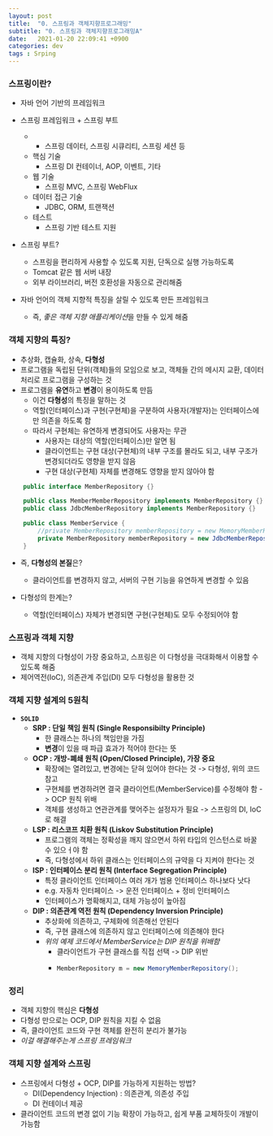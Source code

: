 ```yaml
---
layout: post
title:  "0. 스프링과 객체지향프로그래밍"
subtitle: "0. 스프링과 객체지향프로그래밍A"
date:   2021-01-20 22:09:41 +0900
categories: dev
tags : Srping
---
```



### 스프링이란?
- 자바 언어 기반의 프레임워크
- 스프링 프레임워크 + 스프링 부트
  - + 스프링 데이터, 스프링 시큐리티, 스프링 세션 등
  - 핵심 기술
    - 스프링 DI 컨테이너, AOP, 이벤트, 기타
  - 웹 기술
    - 스프링 MVC, 스프링 WebFlux
  - 데이터 접근 기술
    - JDBC, ORM, 트랜잭션
  - 테스트
    - 스프링 기반 테스트 지원

- 스프링 부트?
  - 스프링을 편리하게 사용할 수 있도록 지원, 단독으로 실행 가능하도록
  -  Tomcat 같은 웹 서버 내장
  -  외부 라이브러리, 버전 호환성을 자동으로 관리해줌

- 자바 언어의 객체 지향적 특징을 살릴 수 있도록 만든 프레임워크
  - 즉, *좋은 객체 지향 애플리케이션*을 만들 수 있게 해줌

### 객체 지향의 특징?
- 추상화, 캡슐화, 상속, **다형성**
- 프로그램을 독립된 단위(객체)들의 모임으로 보고, 객체들 간의 메시지 교환, 데이터 처리로 프로그램을 구성하는 것
- 프로그램을 **유연**하고 **변경**이 용이하도록 만듬
  - 이건 **다형성**의 특징을 말하는 것
  - 역할(인터페이스)과 구현(구현체)을 구분하여 사용자(개발자)는 인터페이스에만 의존을 하도록 함
  - 따라서 구현체는 유연하게 변경되어도 사용자는 무관
    - 사용자는 대상의 역할(인터페이스)만 알면 됨
    - 클라이언트는 구현 대상(구현체)의 내부 구조를 몰라도 되고, 내부 구조가 변경되더라도 영향을 받지 않음
    - 구현 대상(구현체) 자체를 변경해도 영향을 받지 않아야 함

```java
    public interface MemberRepository {}

    public class MemberMemberRepository implements MemberRepository {}
    public class JdbcMemberRepository implements MemberRepository {}
```
```java
    public class MemberService {
        //private MemberRepository memberRepository = new MemoryMemberRepository();
        private MemberRepository memberRepository = new JdbcMemberRepository();
    }
```
- 즉, **다형성의 본질**은?  
  - 클라이언트를 변경하지 않고, 서버의 구현 기능을 유연하게 변경할 수 있음

- 다형성의 한계는?
  - 역할(인터페이스) 자체가 변경되면 구현(구현체)도 모두 수정되어야 함



### 스프링과 객체 지향
- 객체 지향의 다형성이 가장 중요하고, 스프링은 이 다형성을 극대화해서 이용할 수 있도록 해줌
- 제어역전(IoC), 의존관계 주입(DI) 모두 다형성을 활용한 것


### 객체 지향 설계의 5원칙
- **`SOLID`**
  - **SRP : 단일 책임 원칙 (Single Responsibilty Principle)**
    - 한 클래스는 하나의 책임만을 가짐
    - **변경**이 있을 때 파급 효과가 적어야 한다는 뜻
  - **OCP : 개방-폐쇄 원칙 (Open/Closed Principle), 가장 중요**
    - 확장에는 열려있고, 변경에는 닫혀 있어야 한다는 것 -> 다형성, 위의 코드 참고
    - 구현체를 변경하려면 결국 클라이언트(MemberService)를 수정해야 함 -> OCP 원칙 위배
    - 객체를 생성하고 연관관계를 맺어주는 설정자가 필요 -> 스프링의 DI, IoC로 해결
  - **LSP : 리스코프 치환 원칙 (Liskov Substitution Principle)**
    - 프로그램의 객체는 정확성을 깨지 않으면서 하위 타입의 인스턴스로 바꿀 수 있으ㅓ야 함
    - 즉, 다형성에서 하위 클래스는 인터페이스의 규약을 다 지켜야 한다는 것
  - **ISP : 인터페이스 분리 원칙 (Interface Segregation Principle)**
    - 특정 클라이언트 인터페이스 여러 개가 범용 인터페이스 하나보다 낫다
    - e.g. 자동차 인터페이스 -> 운전 인터페이스 + 정비 인터페이스
    - 인터페이스가 명확해지고, 대체 가능성이 높아짐
  - **DIP : 의존관계 역전 원칙 (Dependency Inversion Principle)**
    - 추상화에 의존하고, 구체화에 의존해선 안된다
    - 즉, 구현 클래스에 의존하지 않고 인터페이스에 의존해야 한다
    - *위의 예제 코드에서 MemberService는 DIP 원칙을 위배함*
      - 클라이언트가 구현 클래스를 직접 선택 -> DIP 위반
      - ```java
        MemberRepository m = new MemoryMemberRepository();
        ```
    

### 정리
- 객체 지향의 핵심은 **다형성**
- 다형성 만으로는 OCP, DIP 원칙을 지킬 수 없음
- 즉, 클라이언트 코드와 구현 객체를 완전히 분리가 불가능
- *이걸 해결해주는게 스프링 프레임워크*



### 객체 지향 설계와 스프링
- 스프링에서 다형성 + OCP, DIP를 가능하게 지원하는 방법?
  - DI(Dependency Injection) : 의존관계, 의존성 주입
  - DI 컨테이너 제공
- 클라이언트 코드의 변경 없이 기능 확장이 가능하고, 쉽게 부품 교체하듯이 개발이 가능함